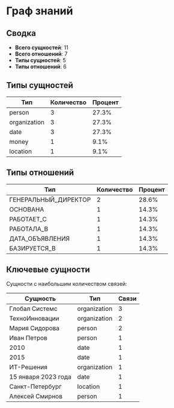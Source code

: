 # Граф знаний

## Сводка

- **Всего сущностей**: 11
- **Всего отношений**: 7
- **Типы сущностей**: 5
- **Типы отношений**: 6

## Типы сущностей

| Тип | Количество | Процент |
|------|-------|------------|
| person | 3 | 27.3% |
| organization | 3 | 27.3% |
| date | 3 | 27.3% |
| money | 1 | 9.1% |
| location | 1 | 9.1% |

## Типы отношений

| Тип | Количество | Процент |
|------|-------|------------|
| ГЕНЕРАЛЬНЫЙ_ДИРЕКТОР | 2 | 28.6% |
| ОСНОВАНА | 1 | 14.3% |
| РАБОТАЕТ_С | 1 | 14.3% |
| РАБОТАЛА_В | 1 | 14.3% |
| ДАТА_ОБЪЯВЛЕНИЯ | 1 | 14.3% |
| БАЗИРУЕТСЯ_В | 1 | 14.3% |

## Ключевые сущности

Сущности с наибольшим количеством связей:

| Сущность | Тип | Связи |
|--------|------|-------------|
| Глобал Системс | organization | 3 |
| ТехноИнновации | organization | 2 |
| Мария Сидорова | person | 2 |
| Иван Петров | person | 1 |
| 2010 | date | 1 |
| 2015 | date | 1 |
| ИТ-Решения | organization | 1 |
| 15 января 2023 года | date | 1 |
| Санкт-Петербург | location | 1 |
| Алексей Смирнов | person | 1 |

